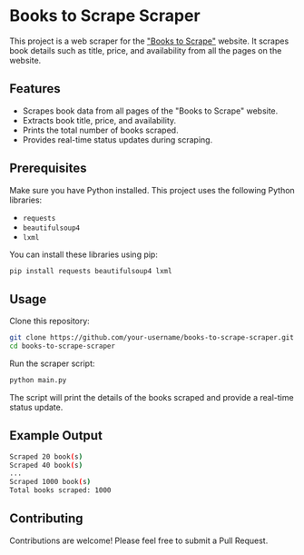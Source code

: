 # Books to Scrape Scraper

This project is a web scraper for the ["Books to Scrape"](https://books.toscrape.com/) website. It scrapes book details such as title, price, and availability from all the pages on the website.

## Features

- Scrapes book data from all pages of the "Books to Scrape" website.
- Extracts book title, price, and availability.
- Prints the total number of books scraped.
- Provides real-time status updates during scraping.

## Prerequisites

Make sure you have Python installed. This project uses the following Python libraries:

- `requests`
- `beautifulsoup4`
- `lxml`

You can install these libraries using pip:

```sh
pip install requests beautifulsoup4 lxml
```

## Usage

Clone this repository:

```sh
git clone https://github.com/your-username/books-to-scrape-scraper.git
cd books-to-scrape-scraper
```

Run the scraper script:

```sh
python main.py
```

The script will print the details of the books scraped and provide a real-time status update.

## Example Output

```sh
Scraped 20 book(s)
Scraped 40 book(s)
...
Scraped 1000 book(s)
Total books scraped: 1000
```

## Contributing

Contributions are welcome! Please feel free to submit a Pull Request.
